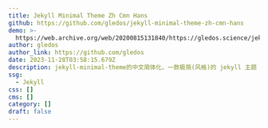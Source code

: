 ```yaml
---
title: Jekyll Minimal Theme Zh Cmn Hans
github: https://github.com/gledos/jekyll-minimal-theme-zh-cmn-hans
demo: >-
  https://web.archive.org/web/20200815131840/https://gledos.science/jekyll-minimal-theme-zh-cmn-hans/
author: gledos
author_link: https://github.com/gledos
date: 2023-11-28T03:58:15.679Z
description: jekyll-minimal-theme的中文简体化，一款极简(风格)的 jekyll 主题
ssg:
  - Jekyll
css: []
cms: []
category: []
draft: false
---
```

